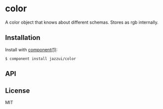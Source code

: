 
# color

  A color object that knows about different schemas. Stores as rgb internally.

## Installation

  Install with [component(1)](http://component.io):

    $ component install jazzui/color

## API



## License

  MIT
